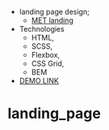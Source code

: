 - landing page design;
  - [MET landing](https://www.figma.com/file/lSR1m42L9YwzQwzzxKwHpw/THE-MET)
- Technologies
  - HTML,
  - SCSS,
  - Flexbox,
  - CSS Grid,
  - BEM
- [DEMO LINK]()
# landing_page
